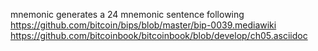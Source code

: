 mnemonic generates a 24 mnemonic sentence following
https://github.com/bitcoin/bips/blob/master/bip-0039.mediawiki
https://github.com/bitcoinbook/bitcoinbook/blob/develop/ch05.asciidoc

